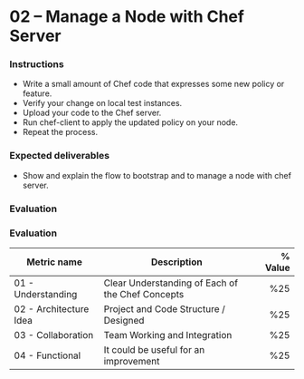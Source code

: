 # 02 – Manage a Node with Chef Server 


### Instructions
- Write a small amount of Chef code that expresses some new policy or feature. 
- Verify your change on local test instances. 
- Upload your code to the Chef server. 
- Run chef-client to apply the updated policy on your node. 
- Repeat the process.  


### Expected deliverables
- Show and explain the flow to bootstrap and to manage a node with chef server. 



### Evaluation

### Evaluation

| Metric name | Description | % Value |
| ----------- |-------------| -------:|
| 01 - Understanding  | Clear Understanding of Each of the Chef Concepts | %25 |
| 02 - Architecture Idea   | Project and Code Structure / Designed | %25 |
| 03 - Collaboration   | Team Working and Integration | %25 |
| 04 - Functional   | It could be useful for an improvement | %25 |
